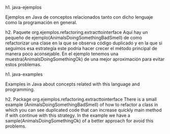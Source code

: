 h1. java-ejemplos

Ejemplos en Java de conceptos relacionados tanto con dicho lenguaje como la programación en
general.

h2. Paquete org.ejemplos.refactoring.extracttointerface
Aquí hay un pequeño de ejemplo(AnimalsDoingSomethingBadSmell) de como refactorizar una clase en
la que se observa código duplicado y en la que si seguimos esa estrategía este podría hacer
crecer el método principal de manera poco aconsejable.
En el ejemplo tenemos una muestra(AnimalsDoingSomethingOk) de una mejor aproximación para
evitar estos problemas.

h1. java-examples

Examples in Java about concepts related with this language and programming.

h2. Package org.ejemplos.refactoring.extracttointerface
There is a small example (AnimalsDoingSomethingBadSmell) of how to refactor a class in which
you can see duplicated code that can increase quickly main method if with continue with this strategy.
In the example we have a sample(AnimalsDoingSomethingOk) of a better approach for avoid this problems.
